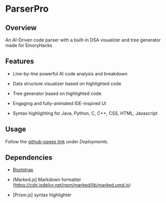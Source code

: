# ParserPro

## Overview
An AI-Driven code parser with a built-in DSA visualizer and tree generator made for EmoryHacks

## Features

- Line-by-line powerful AI code analysis and breakdown
    
- Data structure visualizer based on highlighted code

- Tree generator based on highlighted code

- Engaging and fully-animated IDE-inspired UI

- Syntax highlighting for Java, Python, C, C++, CSS, HTML, Javascript

## Usage
Follow the [github-pages link](https://carson-lam.github.io/ParserPro-EmoryHacks/) under *Deployments*.

## Dependencies

- [Bootstrap](https://getbootstrap.com/)

- [Marked.js] Markdown formatter (https://cdn.jsdelivr.net/npm/marked/lib/marked.umd.js)

- [Prism.js] syntax highlighter


